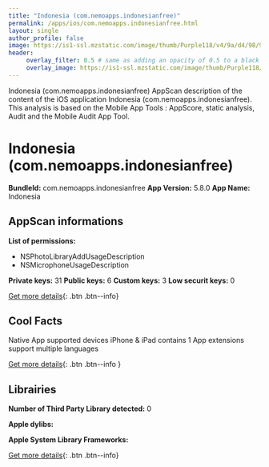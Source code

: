 ```yaml
---
title: "Indonesia (com.nemoapps.indonesianfree)"
permalink: /apps/ios/com.nemoapps.indonesianfree.html
layout: single
author_profile: false
image: https://is1-ssl.mzstatic.com/image/thumb/Purple118/v4/9a/d4/98/9ad49854-afdb-fc1a-669c-d52eaf1d8754/AppIcon-0-1x_U007emarketing-0-0-85-220-0-7.png/512x512bb.jpg
header: 
     overlay_filter: 0.5 # same as adding an opacity of 0.5 to a black background
     overlay_image: https://is1-ssl.mzstatic.com/image/thumb/Purple118/v4/9a/d4/98/9ad49854-afdb-fc1a-669c-d52eaf1d8754/AppIcon-0-1x_U007emarketing-0-0-85-220-0-7.png/512x512bb.jpg
---
```

Indonesia (com.nemoapps.indonesianfree) AppScan description of the content of the iOS application Indonesia (com.nemoapps.indonesianfree). This analysis is based on the Mobile App Tools : AppScore, static analysis, Audit and the Mobile Audit App Tool.

# Indonesia (com.nemoapps.indonesianfree)

**BundleId:** com.nemoapps.indonesianfree
**App Version:** 5.8.0
**App Name:** Indonesia


## AppScan informations 

**List of permissions:** 
- NSPhotoLibraryAddUsageDescription
- NSMicrophoneUsageDescription
  
  
**Private keys:** 31
**Public keys:** 6
**Custom keys:** 3
**Low securit keys:** 0
  
[Get more details](/pricing.html){: .btn .btn--info}

## Cool Facts

Native App
supported devices iPhone & iPad
contains 1 App extensions
support multiple languages
  
[Get more details](/pricing.html){: .btn .btn--info }

## Librairies 
**Number of Third Party Library detected:** 0


**Apple dylibs:**


**Apple System Library Frameworks:**


  
[Get more details](/pricing.html){: .btn .btn--info}

